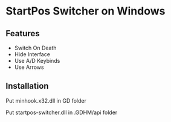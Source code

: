 <h1>StartPos Switcher on Windows</h1>
<h2>Features</h2>
<ul>
  <li>Switch On Death</li>
  <li>Hide Interface</li>
  <li>Use A/D Keybinds</li>
  <li>Use Arrows</li>
</ul>
<h2>Installation</h2>

<p>Put minhook.x32.dll in GD folder</p>
<p>Put startpos-switcher.dll in .GDHM/api folder</p>
